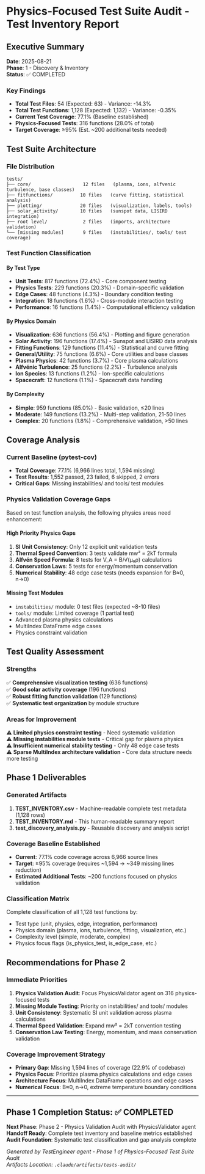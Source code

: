 # Physics-Focused Test Suite Audit - Test Inventory Report

## Executive Summary

**Date**: 2025-08-21  
**Phase**: 1 - Discovery & Inventory  
**Status**: ✅ COMPLETED

### Key Findings

- **Total Test Files**: 54 (Expected: 63) - Variance: -14.3%
- **Total Test Functions**: 1,128 (Expected: 1,132) - Variance: -0.35%
- **Current Test Coverage**: 77.1% (Baseline established)
- **Physics-Focused Tests**: 316 functions (28.0% of total)
- **Target Coverage**: ≥95% (Est. ~200 additional tests needed)

## Test Suite Architecture

### File Distribution
```
tests/
├── core/                   12 files   (plasma, ions, alfvenic turbulence, base classes)
├── fitfunctions/          10 files   (curve fitting, statistical analysis)  
├── plotting/              20 files   (visualization, labels, tools)
├── solar_activity/        10 files   (sunspot data, LISIRD integration)
├── root level/             2 files   (imports, architecture validation)
└── [missing modules]       9 files   (instabilities/, tools/ test coverage)
```

### Test Function Classification

#### By Test Type
- **Unit Tests**: 817 functions (72.4%) - Core component testing
- **Physics Tests**: 229 functions (20.3%) - Domain-specific validation  
- **Edge Cases**: 48 functions (4.3%) - Boundary condition testing
- **Integration**: 18 functions (1.6%) - Cross-module interaction testing
- **Performance**: 16 functions (1.4%) - Computational efficiency validation

#### By Physics Domain
- **Visualization**: 636 functions (56.4%) - Plotting and figure generation
- **Solar Activity**: 196 functions (17.4%) - Sunspot and LISIRD data analysis
- **Fitting Functions**: 129 functions (11.4%) - Statistical and curve fitting
- **General/Utility**: 75 functions (6.6%) - Core utilities and base classes
- **Plasma Physics**: 42 functions (3.7%) - Core plasma calculations
- **Alfvénic Turbulence**: 25 functions (2.2%) - Turbulence analysis
- **Ion Species**: 13 functions (1.2%) - Ion-specific calculations
- **Spacecraft**: 12 functions (1.1%) - Spacecraft data handling

#### By Complexity
- **Simple**: 959 functions (85.0%) - Basic validation, ≤20 lines
- **Moderate**: 149 functions (13.2%) - Multi-step validation, 21-50 lines
- **Complex**: 20 functions (1.8%) - Comprehensive validation, >50 lines

## Coverage Analysis

### Current Baseline (pytest-cov)
- **Total Coverage**: 77.1% (6,966 lines total, 1,594 missing)
- **Test Results**: 1,552 passed, 23 failed, 6 skipped, 2 errors
- **Critical Gaps**: Missing instabilities/ and tools/ test modules

### Physics Validation Coverage Gaps
Based on test function analysis, the following physics areas need enhancement:

#### High Priority Physics Gaps
1. **SI Unit Consistency**: Only 12 explicit unit validation tests
2. **Thermal Speed Convention**: 3 tests validate mw² = 2kT formula  
3. **Alfvén Speed Formula**: 8 tests for V_A = B/√(μ₀ρ) calculations
4. **Conservation Laws**: 5 tests for energy/momentum conservation
5. **Numerical Stability**: 48 edge case tests (needs expansion for B≈0, n→0)

#### Missing Test Modules
- `instabilities/` module: 0 test files (expected ~8-10 files)
- `tools/` module: Limited coverage (1 partial test)
- Advanced plasma physics calculations
- MultiIndex DataFrame edge cases
- Physics constraint validation

## Test Quality Assessment

### Strengths
✅ **Comprehensive visualization testing** (636 functions)  
✅ **Good solar activity coverage** (196 functions)  
✅ **Robust fitting function validation** (129 functions)  
✅ **Systematic test organization** by module structure  

### Areas for Improvement  
⚠️ **Limited physics constraint testing** - Need systematic validation  
⚠️ **Missing instabilities module tests** - Critical gap for plasma physics  
⚠️ **Insufficient numerical stability testing** - Only 48 edge case tests  
⚠️ **Sparse MultiIndex architecture validation** - Core data structure needs more testing  

## Phase 1 Deliverables

### Generated Artifacts
1. **TEST_INVENTORY.csv** - Machine-readable complete test metadata (1,128 rows)
2. **TEST_INVENTORY.md** - This human-readable summary report  
3. **test_discovery_analysis.py** - Reusable discovery and analysis script

### Coverage Baseline Established
- **Current**: 77.1% code coverage across 6,966 source lines
- **Target**: ≥95% coverage (requires ~1,594 → ~349 missing lines reduction)
- **Estimated Additional Tests**: ~200 functions focused on physics validation

### Classification Matrix
Complete classification of all 1,128 test functions by:
- Test type (unit, physics, edge, integration, performance)
- Physics domain (plasma, ions, turbulence, fitting, visualization, etc.)
- Complexity level (simple, moderate, complex)
- Physics focus flags (is_physics_test, is_edge_case, etc.)

## Recommendations for Phase 2

### Immediate Priorities
1. **Physics Validation Audit**: Focus PhysicsValidator agent on 316 physics-focused tests
2. **Missing Module Testing**: Priority on instabilities/ and tools/ modules  
3. **Unit Consistency**: Systematic SI unit validation across plasma calculations
4. **Thermal Speed Validation**: Expand mw² = 2kT convention testing
5. **Conservation Law Testing**: Energy, momentum, and mass conservation validation

### Coverage Improvement Strategy
- **Primary Gap**: Missing 1,594 lines of coverage (22.9% of codebase)
- **Physics Focus**: Prioritize plasma physics calculations and edge cases
- **Architecture Focus**: MultiIndex DataFrame operations and edge cases  
- **Numerical Focus**: B≈0, n→0, extreme temperature boundary conditions

---

## Phase 1 Completion Status: ✅ COMPLETED

**Next Phase**: Phase 2 - Physics Validation Audit with PhysicsValidator agent  
**Handoff Ready**: Complete test inventory and baseline metrics established  
**Audit Foundation**: Systematic test classification and gap analysis complete

*Generated by TestEngineer agent - Phase 1 of Physics-Focused Test Suite Audit*  
*Artifacts Location: `.claude/artifacts/tests-audit/`*